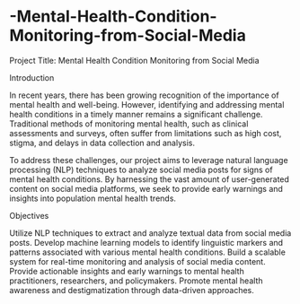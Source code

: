 # -Mental-Health-Condition-Monitoring-from-Social-Media

Project Title: Mental Health Condition Monitoring from Social Media

Introduction

In recent years, there has been growing recognition of the importance of mental health and well-being. However, identifying and addressing mental health conditions in a timely manner remains a significant challenge. Traditional methods of monitoring mental health, such as clinical assessments and surveys, often suffer from limitations such as high cost, stigma, and delays in data collection and analysis.

To address these challenges, our project aims to leverage natural language processing (NLP) techniques to analyze social media posts for signs of mental health conditions. By harnessing the vast amount of user-generated content on social media platforms, we seek to provide early warnings and insights into population mental health trends.

Objectives

Utilize NLP techniques to extract and analyze textual data from social media posts.
Develop machine learning models to identify linguistic markers and patterns associated with various mental health conditions.
Build a scalable system for real-time monitoring and analysis of social media content.
Provide actionable insights and early warnings to mental health practitioners, researchers, and policymakers.
Promote mental health awareness and destigmatization through data-driven approaches.

